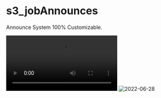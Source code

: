 # s3_jobAnnounces
Announce System 100% Customizable.

![2022-06-28](https://cdn.discordapp.com/attachments/816292781583761438/991367812327149568/s3_jobAnnounces.mp4)
![2022-06-28](https://user-images.githubusercontent.com/40516341/176222072-cb841593-e9c0-48e7-84ad-f082d819f8fd.png)
